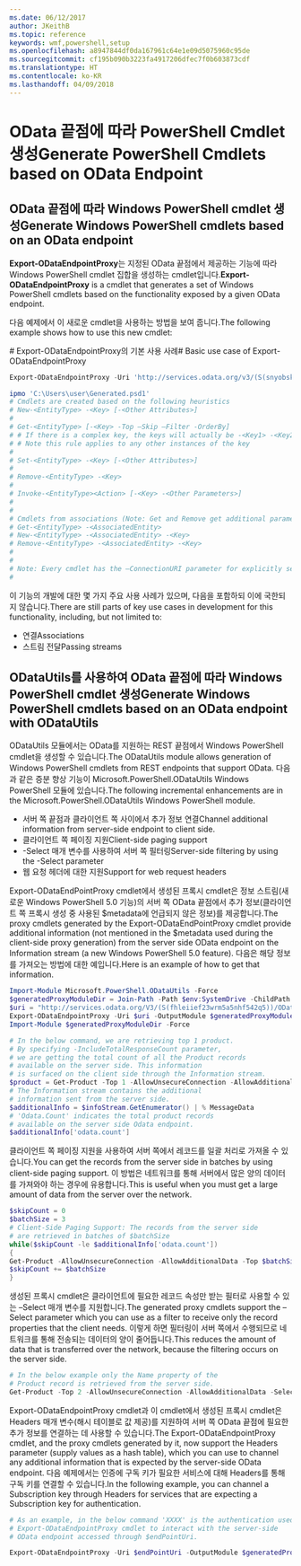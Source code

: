 ```yaml
---
ms.date: 06/12/2017
author: JKeithB
ms.topic: reference
keywords: wmf,powershell,setup
ms.openlocfilehash: a8947844df0da167961c64e1e09d5075960c95de
ms.sourcegitcommit: cf195b090b3223fa4917206dfec7f0b603873cdf
ms.translationtype: HT
ms.contentlocale: ko-KR
ms.lasthandoff: 04/09/2018
---
```

# <a name="generate-powershell-cmdlets-based-on-odata-endpoint"></a><span data-ttu-id="a70bc-102">OData 끝점에 따라 PowerShell Cmdlet 생성</span><span class="sxs-lookup"><span data-stu-id="a70bc-102">Generate PowerShell Cmdlets based on OData Endpoint</span></span>
<a name="generate-windows-powershell-cmdlets-based-on-an-odata-endpoint"></a><span data-ttu-id="a70bc-103">OData 끝점에 따라 Windows PowerShell cmdlet 생성</span><span class="sxs-lookup"><span data-stu-id="a70bc-103">Generate Windows PowerShell cmdlets based on an OData endpoint</span></span>
--------------------------------------------------------------

<span data-ttu-id="a70bc-104">**Export-ODataEndpointProxy**는 지정된 OData 끝점에서 제공하는 기능에 따라 Windows PowerShell cmdlet 집합을 생성하는 cmdlet입니다.</span><span class="sxs-lookup"><span data-stu-id="a70bc-104">**Export-ODataEndpointProxy** is a cmdlet that generates a set of Windows PowerShell cmdlets based on the functionality exposed by a given OData endpoint.</span></span>

<span data-ttu-id="a70bc-105">다음 예제에서 이 새로운 cmdlet을 사용하는 방법을 보여 줍니다.</span><span class="sxs-lookup"><span data-stu-id="a70bc-105">The following example shows how to use this new cmdlet:</span></span>

<span data-ttu-id="a70bc-106">\# Export-ODataEndpointProxy의 기본 사용 사례</span><span class="sxs-lookup"><span data-stu-id="a70bc-106">\# Basic use case of Export-ODataEndpointProxy</span></span>

```powershell
Export-ODataEndpointProxy -Uri 'http://services.odata.org/v3/(S(snyobsk1hhutkb2yulwldgf1))/odata/odata.svc' -OutputModule C:\Users\user\Generated.psd1

ipmo 'C:\Users\user\Generated.psd1'
# Cmdlets are created based on the following heuristics
# New-<EntityType> -<Key> [-<Other Attributes>]
#
# Get-<EntityType> [-<Key> -Top –Skip –Filter -OrderBy]
# # If there is a complex key, the keys will actually be -<Key1> -<Key2>…
# # Note this rule applies to any other instances of the key
#
# Set-<EntityType> -<Key> [-<Other Attributes>]
#
# Remove-<EntityType> -<Key>
#
# Invoke-<EntityType><Action> [-<Key> -<Other Parameters>]
#
#
# Cmdlets from associations (Note: Get and Remove get additional parameter sets)
# Get-<EntityType> -<AssociatedEntity>
# New-<EntityType> -<AssociatedEntity> -<Key>
# Remove-<EntityType> -<AssociatedEntity> -<Key>
#
#
# Note: Every cmdlet has the –ConnectionURI parameter for explicitly setting the URI of the endpoint. This normally uses the same address that you gave the Export-ODataEndpointProxy cmdlet, but can be overridden in this fashion for the sake of similar endpoints.
#
```

<span data-ttu-id="a70bc-107">이 기능의 개발에 대한 몇 가지 주요 사용 사례가 있으며, 다음을 포함하되 이에 국한되지 않습니다.</span><span class="sxs-lookup"><span data-stu-id="a70bc-107">There are still parts of key use cases in development for this functionality, including, but not limited to:</span></span>
-   <span data-ttu-id="a70bc-108">연결</span><span class="sxs-lookup"><span data-stu-id="a70bc-108">Associations</span></span>
-   <span data-ttu-id="a70bc-109">스트림 전달</span><span class="sxs-lookup"><span data-stu-id="a70bc-109">Passing streams</span></span>

<a name="generate-windows-powershell-cmdlets-based-on-an-odata-endpoint-with-odatautils"></a><span data-ttu-id="a70bc-110">ODataUtils를 사용하여 OData 끝점에 따라 Windows PowerShell cmdlet 생성</span><span class="sxs-lookup"><span data-stu-id="a70bc-110">Generate Windows PowerShell cmdlets based on an OData endpoint with ODataUtils</span></span>
------------------------------------------------------------------------------
<span data-ttu-id="a70bc-111">ODataUtils 모듈에서는 OData를 지원하는 REST 끝점에서 Windows PowerShell cmdlet을 생성할 수 있습니다.</span><span class="sxs-lookup"><span data-stu-id="a70bc-111">The ODataUtils module allows generation of Windows PowerShell cmdlets from REST endpoints that support OData.</span></span> <span data-ttu-id="a70bc-112">다음과 같은 증분 향상 기능이 Microsoft.PowerShell.ODataUtils Windows PowerShell 모듈에 있습니다.</span><span class="sxs-lookup"><span data-stu-id="a70bc-112">The following incremental enhancements are in the Microsoft.PowerShell.ODataUtils Windows PowerShell module.</span></span>
-   <span data-ttu-id="a70bc-113">서버 쪽 끝점과 클라이언트 쪽 사이에서 추가 정보 연결</span><span class="sxs-lookup"><span data-stu-id="a70bc-113">Channel additional information from server-side endpoint to client side.</span></span>
-   <span data-ttu-id="a70bc-114">클라이언트 쪽 페이징 지원</span><span class="sxs-lookup"><span data-stu-id="a70bc-114">Client-side paging support</span></span>
-   <span data-ttu-id="a70bc-115">-Select 매개 변수를 사용하여 서버 쪽 필터링</span><span class="sxs-lookup"><span data-stu-id="a70bc-115">Server-side filtering by using the -Select parameter</span></span>
-   <span data-ttu-id="a70bc-116">웹 요청 헤더에 대한 지원</span><span class="sxs-lookup"><span data-stu-id="a70bc-116">Support for web request headers</span></span>

<span data-ttu-id="a70bc-117">Export-ODataEndPointProxy cmdlet에서 생성된 프록시 cmdlet은 정보 스트림(새로운 Windows PowerShell 5.0 기능)의 서버 쪽 OData 끝점에서 추가 정보(클라이언트 쪽 프록시 생성 중 사용된 $metadata에 언급되지 않은 정보)를 제공합니다.</span><span class="sxs-lookup"><span data-stu-id="a70bc-117">The proxy cmdlets generated by the Export-ODataEndPointProxy cmdlet provide additional information (not mentioned in the $metadata used during the client-side proxy generation) from the server side OData endpoint on the Information stream (a new Windows PowerShell 5.0 feature).</span></span> <span data-ttu-id="a70bc-118">다음은 해당 정보를 가져오는 방법에 대한 예입니다.</span><span class="sxs-lookup"><span data-stu-id="a70bc-118">Here is an example of how to get that information.</span></span>
```powershell
Import-Module Microsoft.PowerShell.ODataUtils -Force
$generatedProxyModuleDir = Join-Path -Path $env:SystemDrive -ChildPath 'ODataDemoProxy'
$uri = "http://services.odata.org/V3/(S(fhleiief23wrm5a5nhf542q5))/OData/OData.svc/"
Export-ODataEndpointProxy -Uri $uri -OutputModule $generatedProxyModuleDir -Force -AllowUnSecureConnection -Verbose -AllowClobber
Import-Module $generatedProxyModuleDir -Force

# In the below command, we are retrieving top 1 product.
# By specifying -IncludeTotalResponseCount parameter,
# we are getting the total count of all the Product records
# available on the server side. This information
# is surfaced on the client side through the Information stream.
$product = Get-Product -Top 1 -AllowUnsecureConnection -AllowAdditionalData -IncludeTotalResponseCount -InformationVariable infoStream
# The Information stream contains the additional
# information sent from the server side.
$additionalInfo = $infoStream.GetEnumerator() | % MessageData
# 'Odata.Count' indicates the total product records
# available on the server side Odata endpoint.
$additionalInfo['odata.count']
```

<span data-ttu-id="a70bc-119">클라이언트 쪽 페이징 지원을 사용하여 서버 쪽에서 레코드를 일괄 처리로 가져올 수 있습니다.</span><span class="sxs-lookup"><span data-stu-id="a70bc-119">You can get the records from the server side in batches by using client-side paging support.</span></span> <span data-ttu-id="a70bc-120">이 방법은 네트워크를 통해 서버에서 많은 양의 데이터를 가져와야 하는 경우에 유용합니다.</span><span class="sxs-lookup"><span data-stu-id="a70bc-120">This is useful when you must get a large amount of data from the server over the network.</span></span>
```powershell
$skipCount = 0
$batchSize = 3
# Client-Side Paging Support: The records from the server side
# are retrieved in batches of $batchSize
while($skipCount -le $additionalInfo['odata.count'])
{
Get-Product -AllowUnsecureConnection -AllowAdditionalData -Top $batchSize -Skip $skipCount
$skipCount += $batchSize
}
```

<span data-ttu-id="a70bc-121">생성된 프록시 cmdlet은 클라이언트에 필요한 레코드 속성만 받는 필터로 사용할 수 있는 –Select 매개 변수를 지원합니다.</span><span class="sxs-lookup"><span data-stu-id="a70bc-121">The generated proxy cmdlets support the –Select parameter which you can use as a filter to receive only the record properties that the client needs.</span></span> <span data-ttu-id="a70bc-122">이렇게 하면 필터링이 서버 쪽에서 수행되므로 네트워크를 통해 전송되는 데이터의 양이 줄어듭니다.</span><span class="sxs-lookup"><span data-stu-id="a70bc-122">This reduces the amount of data that is transferred over the network, because the filtering occurs on the server side.</span></span>
```powershell
# In the below example only the Name property of the
# Product record is retrieved from the server side.
Get-Product -Top 2 -AllowUnsecureConnection -AllowAdditionalData -Select Name
```

<span data-ttu-id="a70bc-123">Export-ODataEndpointProxy cmdlet과 이 cmdlet에서 생성된 프록시 cmdlet은 Headers 매개 변수(해시 테이블로 값 제공)를 지원하여 서버 쪽 OData 끝점에 필요한 추가 정보를 연결하는 데 사용할 수 있습니다.</span><span class="sxs-lookup"><span data-stu-id="a70bc-123">The Export-ODataEndpointProxy cmdlet, and the proxy cmdlets generated by it, now support the Headers parameter (supply values as a hash table), which you can use to channel any additional information that is expected by the server-side OData endpoint.</span></span> <span data-ttu-id="a70bc-124">다음 예제에서는 인증에 구독 키가 필요한 서비스에 대해 Headers를 통해 구독 키를 연결할 수 있습니다.</span><span class="sxs-lookup"><span data-stu-id="a70bc-124">In the following example, you can channel a Subscription key through Headers for services that are expecting a Subscription key for authentication.</span></span>
```powershell
# As an example, in the below command 'XXXX' is the authentication used by the
# Export-ODataEndpointProxy cmdlet to interact with the server-side
# OData endpoint accessed through $endPointUri.

Export-ODataEndpointProxy -Uri $endPointUri -OutputModule $generatedProxyModuleDir -Force -AllowUnSecureConnection -Verbose -Headers @{'subscription-key'='XXXX'}
```
